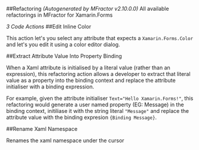 ##Refactoring
*(Autogenerated by MFractor v2.10.0.0)*
All available refactorings in MFractor for Xamarin.Forms

*3 Code Actions*
##Edit Inline Color

This action let's you select any attribute that expects a `Xamarin.Forms.Color` and let's you edit it using a color editor dialog.

##Extract Attribute Value Into Property Binding

When a Xaml attribute is initialised by a literal value (rather than an expression), this refactoring action allows a developer to extract that literal value as a property into the binding context and replace the attribute initialiser with a binding expression.

For example, given the attribute initialiser `Text="Hello Xamarin.Forms!"`, this refactoring would generate a user named property (EG: Message) in the binding context, initiliase it with the string literal `"Message"` and replace the attribute value with the binding expresion `{Binding Message}`.

##Rename Xaml Namespace

Renames the xaml namespace under the cursor


